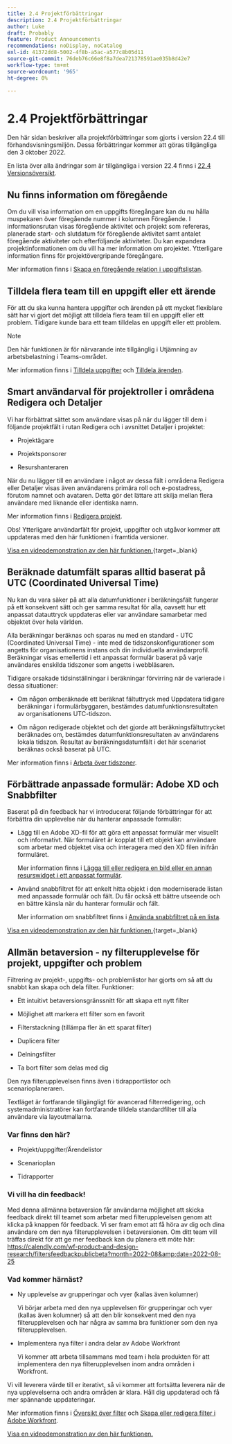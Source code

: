 ```yaml
---
title: 2.4 Projektförbättringar
description: 2.4 Projektförbättringar
author: Luke
draft: Probably
feature: Product Announcements
recommendations: noDisplay, noCatalog
exl-id: 41372dd8-5002-4f8b-a5ac-a577c8b05d11
source-git-commit: 76deb76c66e8f8a7dea721378591ae035b8d42e7
workflow-type: tm+mt
source-wordcount: '965'
ht-degree: 0%

---
```


# 2.4 Projektförbättringar

Den här sidan beskriver alla projektförbättringar som gjorts i version 22.4 till förhandsvisningsmiljön. Dessa förbättringar kommer att göras tillgängliga den 3 oktober 2022.

En lista över alla ändringar som är tillgängliga i version 22.4 finns i [22.4 Versionsöversikt](/help/quicksilver/product-announcements/product-releases/22.4-release-activity/22-4-release-overview.md).

## Nu finns information om föregående

Om du vill visa information om en uppgifts föregångare kan du nu hålla muspekaren över föregående nummer i kolumnen Föregående. I informationsrutan visas föregående aktivitet och projekt som refereras, planerade start- och slutdatum för föregående aktivitet samt antalet föregående aktiviteter och efterföljande aktiviteter. Du kan expandera projektinformationen om du vill ha mer information om projektet. Ytterligare information finns för projektövergripande föregångare.

Mer information finns i [Skapa en föregående relation i uppgiftslistan](/help/quicksilver/manage-work/tasks/use-prdcssrs/create-predecessors-on-task-list.md).

## Tilldela flera team till en uppgift eller ett ärende

För att du ska kunna hantera uppgifter och ärenden på ett mycket flexiblare sätt har vi gjort det möjligt att tilldela flera team till en uppgift eller ett problem. Tidigare kunde bara ett team tilldelas en uppgift eller ett problem.

>[!NOTE]
>
>Den här funktionen är för närvarande inte tillgänglig i Utjämning av arbetsbelastning i Teams-området.

Mer information finns i [Tilldela uppgifter](/help/quicksilver/manage-work/tasks/assign-tasks/assign-tasks.md) och [Tilldela ärenden](/help/quicksilver/manage-work/issues/manage-issues/assign-issues.md).

## Smart användarval för projektroller i områdena Redigera och Detaljer

Vi har förbättrat sättet som användare visas på när du lägger till dem i följande projektfält i rutan Redigera och i avsnittet Detaljer i projektet:

* Projektägare

* Projektsponsorer

* Resurshanteraren

När du nu lägger till en användare i något av dessa fält i områdena Redigera eller Detaljer visas även användarens primära roll och e-postadress, förutom namnet och avataren. Detta gör det lättare att skilja mellan flera användare med liknande eller identiska namn.

Mer information finns i [Redigera projekt](/help/quicksilver/manage-work/projects/manage-projects/edit-projects.md).

Obs! Ytterligare användarfält för projekt, uppgifter och utgåvor kommer att uppdateras med den här funktionen i framtida versioner.

[Visa en videodemonstration av den här funktionen.](https://video.tv.adobe.com/v/3412390/){target=_blank}

## Beräknade datumfält sparas alltid baserat på UTC (Coordinated Universal Time)

Nu kan du vara säker på att alla datumfunktioner i beräkningsfält fungerar på ett konsekvent sätt och ger samma resultat för alla, oavsett hur ett anpassat datauttryck uppdateras eller var användare samarbetar med objektet över hela världen.

Alla beräkningar beräknas och sparas nu med en standard - UTC (Coordinated Universal Time) - inte med de tidszonskonfigurationer som angetts för organisationens instans och din individuella användarprofil. Beräkningar visas emellertid i ett anpassat formulär baserat på varje användares enskilda tidszoner som angetts i webbläsaren.

Tidigare orsakade tidsinställningar i beräkningar förvirring när de varierade i dessa situationer:

* Om någon omberäknade ett beräknat fältuttryck med Uppdatera tidigare beräkningar i formulärbyggaren, bestämdes datumfunktionsresultaten av organisationens UTC-tidszon.

* Om någon redigerade objektet och det gjorde att beräkningsfältuttrycket beräknades om, bestämdes datumfunktionsresultaten av användarens lokala tidszon. Resultat av beräkningsdatumfält i det här scenariot beräknas också baserat på UTC.

Mer information finns i [Arbeta över tidszoner](/help/quicksilver/workfront-basics/tips-tricks-and-troubleshooting/working-across-timezones.md).

## Förbättrade anpassade formulär: Adobe XD och Snabbfilter

Baserat på din feedback har vi introducerat följande förbättringar för att förbättra din upplevelse när du hanterar anpassade formulär:

* Lägg till en Adobe XD-fil för att göra ett anpassat formulär mer visuellt och informativt. När formuläret är kopplat till ett objekt kan användare som arbetar med objektet visa och interagera med den XD filen inifrån formuläret.

  Mer information finns i [Lägga till eller redigera en bild eller en annan resurswidget i ett anpassat formulär](/help/quicksilver/administration-and-setup/customize-workfront/create-manage-custom-forms/add-widget-or-edit-its-properties-in-a-custom-form.md).

* Använd snabbfiltret för att enkelt hitta objekt i den moderniserade listan med anpassade formulär och fält. Du får också ett bättre utseende och en bättre känsla när du hanterar formulär och fält.

  Mer information om snabbfiltret finns i [Använda snabbfiltret på en lista](/help/quicksilver/workfront-basics/navigate-workfront/use-lists/apply-quick-filter-list.md).

[Visa en videodemonstration av den här funktionen.](https://video.tv.adobe.com/v/3412469/){target=_blank}

## Allmän betaversion - ny filterupplevelse för projekt, uppgifter och problem

Filtrering av projekt-, uppgifts- och problemlistor har gjorts om så att du snabbt kan skapa och dela filter. Funktioner:

* Ett intuitivt betaversionsgränssnitt för att skapa ett nytt filter

* Möjlighet att markera ett filter som en favorit

* Filterstackning (tillämpa fler än ett sparat filter)

* Duplicera filter

* Delningsfilter

* Ta bort filter som delas med dig


Den nya filterupplevelsen finns även i tidrapportlistor och scenarioplaneraren.

Textläget är fortfarande tillgängligt för avancerad filterredigering, och systemadministratörer kan fortfarande tilldela standardfilter till alla användare via layoutmallarna.

### Var finns den här?

* Projekt/uppgifter/Ärendelistor

* Scenarioplan

* Tidrapporter


### Vi vill ha din feedback!

Med denna allmänna betaversion får användarna möjlighet att skicka feedback direkt till teamet som arbetar med filterupplevelsen genom att klicka på knappen för feedback. Vi ser fram emot att få höra av dig och dina användare om den nya filterupplevelsen i betaversionen. Om ditt team vill träffas direkt för att ge mer feedback kan du planera ett möte här: https://calendly.com/wf-product-and-design-research/filtersfeedbackpublicbeta?month=2022-08&amp;date=2022-08-25

### Vad kommer härnäst?

* Ny upplevelse av grupperingar och vyer (kallas även kolumner)

  Vi börjar arbeta med den nya upplevelsen för grupperingar och vyer (kallas även kolumner) så att den blir konsekvent med den nya filterupplevelsen och har några av samma bra funktioner som den nya filterupplevelsen.

* Implementera nya filter i andra delar av Adobe Workfront

  Vi kommer att arbeta tillsammans med team i hela produkten för att implementera den nya filterupplevelsen inom andra områden i Workfront.


Vi vill leverera värde till er iterativt, så vi kommer att fortsätta leverera när de nya upplevelserna och andra områden är klara. Håll dig uppdaterad och få mer spännande uppdateringar.

Mer information finns i [Översikt över filter](/help/quicksilver/reports-and-dashboards/reports/reporting-elements/filters-overview.md) och [Skapa eller redigera filter i Adobe Workfront](/help/quicksilver/reports-and-dashboards/reports/reporting-elements/create-filters.md).

[Visa en videodemonstration av den här funktionen.](https://video.tv.adobe.com/v/3412391/)
